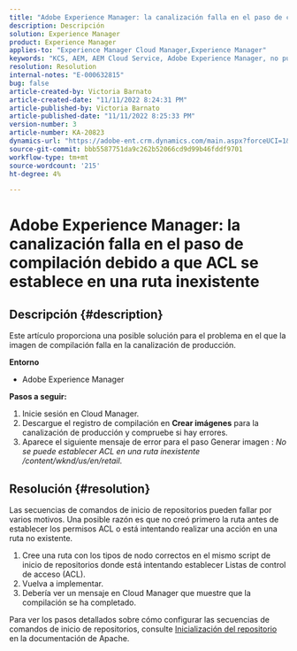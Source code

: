 ```yaml
---
title: "Adobe Experience Manager: la canalización falla en el paso de compilación debido al ACL establecido en la ruta inexistente"
description: Descripción
solution: Experience Manager
product: Experience Manager
applies-to: "Experience Manager Cloud Manager,Experience Manager"
keywords: "KCS, AEM, AEM Cloud Service, Adobe Experience Manager, no puede establecer acl en una ruta inexistente"
resolution: Resolution
internal-notes: "E-000632815"
bug: false
article-created-by: Victoria Barnato
article-created-date: "11/11/2022 8:24:31 PM"
article-published-by: Victoria Barnato
article-published-date: "11/11/2022 8:25:33 PM"
version-number: 3
article-number: KA-20823
dynamics-url: "https://adobe-ent.crm.dynamics.com/main.aspx?forceUCI=1&pagetype=entityrecord&etn=knowledgearticle&id=36110ad4-fe61-ed11-9561-6045bd006793"
source-git-commit: bbb5587751da9c262b52066cd9d99b46fddf9701
workflow-type: tm+mt
source-wordcount: '215'
ht-degree: 4%

---
```


# Adobe Experience Manager: la canalización falla en el paso de compilación debido a que ACL se establece en una ruta inexistente

## Descripción {#description}


Este artículo proporciona una posible solución para el problema en el que la imagen de compilación falla en la canalización de producción.

<b>Entorno</b>

- Adobe Experience Manager


<b>Pasos a seguir:</b>

1. Inicie sesión en Cloud Manager.
2. Descargue el registro de compilación en <b>Crear imágenes</b> para la canalización de producción y compruebe si hay errores.
3. Aparece el siguiente mensaje de error para el paso Generar imagen : *No se puede establecer ACL en una ruta inexistente /content/wknd/us/en/retail*.



## Resolución {#resolution}


Las secuencias de comandos de inicio de repositorios pueden fallar por varios motivos. Una posible razón es que no creó primero la ruta antes de establecer los permisos ACL o está intentando realizar una acción en una ruta no existente.

1. Cree una ruta con los tipos de nodo correctos en el mismo script de inicio de repositorios donde está intentando establecer Listas de control de acceso (ACL).
2. Vuelva a implementar.
3. Debería ver un mensaje en Cloud Manager que muestre que la compilación se ha completado.


Para ver los pasos detallados sobre cómo configurar las secuencias de comandos de inicio de repositorios, consulte [Inicialización del repositorio](https://sling.apache.org/documentation/bundles/repository-initialization.html) en la documentación de Apache.
